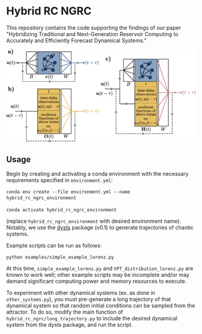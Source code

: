 # Hybrid RC NGRC
This repository contains the code supporting the findings of our paper "Hybridizing Traditional and Next-Generation Reservoir Computing to Accurately and Efficiently Forecast Dynamical Systems."

![Hybrid RC-NGRC schematics](./figure.png)

## Usage

Begin by creating and activating a conda environment with the necessary requirements specified in `environment.yml`:
```
conda env create --file environment.yml --name hybrid_rc_ngrc_environment

conda activate hybrid_rc_ngrc_environment
```
(replace `hybrid_rc_ngrc_environment` with desired environment name). Notably, we use the [dysts](https://github.com/williamgilpin/dysts) package (v0.1) to generate trajectories of chaotic systems.

Example scripts can be run as follows:
```
python examples/simple_example_lorenz.py
```
At this time, `simple_example_lorenz.py` and `VPT_distribution_lorenz.py` are known to work well; other example scripts may be incomplete and/or may demand significant computing power and memory resources to execute.

To experiment with other dynamical systems (ex. as done in `other_systems.py`), you must pre-generate a long trajectory of that dynamical system so that random initial conditions can be sampled from the attractor. To do so, modify the main function of `hybrid_rc_ngrc/long_trajectory.py` to include the desired dynamical system from the dysts package, and run the script.
